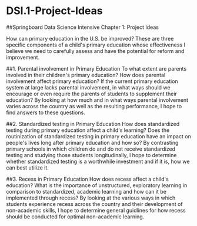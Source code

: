 # DSI.1-Project-Ideas
##Springboard Data Science Intensive Chapter 1: Project Ideas

How can primary education in the U.S. be improved? These are three specific components of a child's primary education whose effectiveness I believe we need to carefully assess and have the potential for reform and improvement.


##1. Parental involvement in Primary Education
To what extent are parents involved in their children's primary education? How does parental involvement affect primary education? If the current primary education system at large lacks parental involvement, in what ways should we encourage or even require the parents of students to supplement their education? By looking at how much and in what ways parental involvement varies across the country as well as the resulting performance, I hope to find answers to these questions.


##2. Standardized testing in Primary Education
How does standardized testing during primary education affect a child's learning? Does the routinization of standardized testing in primary education have an impact on people's lives long after primary education and how so? By contrasting primary schools in which children do and do not receive standardized testing and studying those students longitudinally, I hope to determine whether standardized testing is a worthwhile investment and if it is, how we can best utilize it.


##3. Recess in Primary Education
How does recess affect a child's education? What is the importance of unstructured, exploratory learning in comparison to standardized, academic learning and how can it be implemented through recess? By looking at the various ways in which students experience recess across the country and their development of non-academic skills, I hope to determine general guidlines for how recess should be conducted for optimal non-academic learning.
